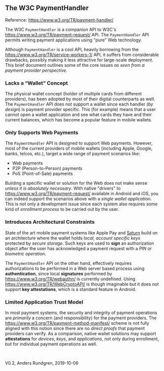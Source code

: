 ## The W3C PaymentHandler

Reference: https://www.w3.org/TR/payment-handler/

The W3C `PaymentHandler` is a companion API to W3C's
https://www.w3.org/TR/payment-request/ API. The `PaymentHandler` API
permits writing payment applications using "pure" Web technology.

Although `PaymentHandler` is a cool API, heavily borrowing from the https://www.w3.org/TR/service-workers-1/ API, 
it suffers from considerable drawbacks, possibly making it less attractive for large-scale deployment.  This brief document
outlines some of the core issues *as seen from a payment provider perspective*.

### Lacks a “Wallet” Concept
The physical wallet concept (holder of multiple cards 
from different providers), has been adopted by most of their digital counterparts as
well. The `PaymentHandler` API does not support a wallet since each handler
(*by design*) is payment provider specific.  This (for example) means
that a user cannot open a wallet application and see what cards they have and their
current balances, which has become a popular feature in mobile wallets.

### Only Supports Web Payments
The `PaymentHandler` API is designed to support Web payments.
However, most of the current providers of mobile wallets (including
Apple, Google, banks, telcos, etc.), target a
wide range of payment scenarios like:
- Web payments
- P2P (Person-to-Person) payments
- PoS (Point-of-Sale) payments

Building a specific wallet or solution for the Web does not make sense 
*unless it is absolutely necessary*. With native "drivers" to
https://www.w3.org/TR/payment-request/ available in Android and iOS,
you can indeed support the scenarios above with a *single wallet application*. This is
not only a development issue since each system also requires some
kind of *enrollment process* to be carried out by the user.

### Introduces Architectural Constraints
State of the art mobile payment systems like Apple Pay and 
[Saturn](https://cyberphone.github.io/doc/saturn/saturn-authorization.pdf)
build on an architecture where the wallet holds *local*, *account specific keys* protected
by *secure storage*. Such keys are used to **sign** an authorization object
after the user has acknowledged a payment request with a *PIN* or
*biometric operation*.

The `PaymentHandler` API on the other hand, effectively requires authorizations to be performed in a
Web server based process using **authentication**, since local **signatures** performed by https://www.w3.org/TR/webauthn/ is currently undefined.  Using https://www.w3.org/TR/WebCryptoAPI/ is though imaginable but it does not support
**key attestations**, which is a standard feature in Android.

### Limited Application Trust Model
In most payment systems, the security and integrity of payment operations are *primarily* a concern
(and responsibility) for the payment providers.  The https://www.w3.org/TR/payment-method-manifest/ scheme is not
fully aligned with this notion since there are no *direct proofs* that payment
providers can verify.  As a comparison, native wallet solutions may support **attestations** for
*devices*, *keys*, and *applications*, not only during enrollment, but for individual payment operations as well.

&nbsp;

V0.2, Anders Rundgren, 2019-10-06
